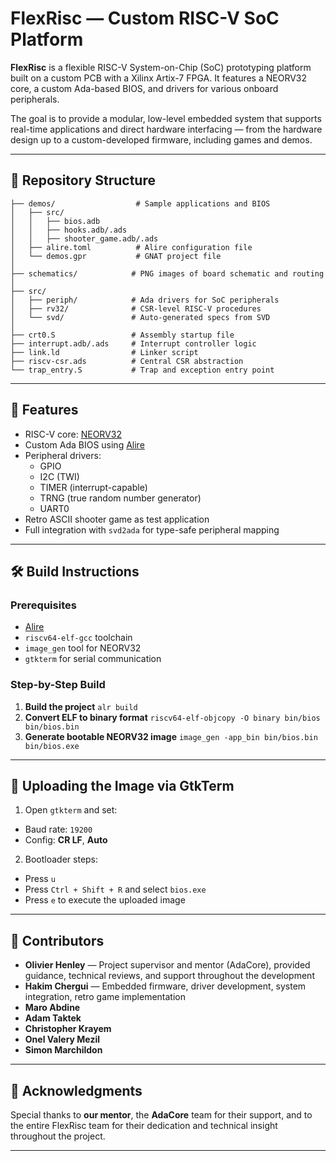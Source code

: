 # FlexRisc — Custom RISC-V SoC Platform

**FlexRisc** is a flexible RISC-V System-on-Chip (SoC) prototyping platform built on a custom PCB with a Xilinx Artix-7 FPGA. It features a NEORV32 core, a custom Ada-based BIOS, and drivers for various onboard peripherals.

The goal is to provide a modular, low-level embedded system that supports real-time applications and direct hardware interfacing — from the hardware design up to a custom-developed firmware, including games and demos.

---

## 📁 Repository Structure
```text
├── demos/                  # Sample applications and BIOS
│   ├── src/
│   │   ├── bios.adb
│   │   ├── hooks.adb/.ads
│   │   ├── shooter_game.adb/.ads
│   ├── alire.toml          # Alire configuration file
│   └── demos.gpr           # GNAT project file
│
├── schematics/            # PNG images of board schematic and routing
│
├── src/
│   ├── periph/            # Ada drivers for SoC peripherals
│   ├── rv32/              # CSR-level RISC-V procedures
│   └── svd/               # Auto-generated specs from SVD
│
├── crt0.S                 # Assembly startup file
├── interrupt.adb/.ads     # Interrupt controller logic
├── link.ld                # Linker script
├── riscv-csr.ads          # Central CSR abstraction
└── trap_entry.S           # Trap and exception entry point
```

---

## 🧱 Features

- RISC-V core: [NEORV32](https://github.com/stnolting/neorv32)
- Custom Ada BIOS using [Alire](https://alire.ada.dev/)
- Peripheral drivers:
  - GPIO
  - I2C (TWI)
  - TIMER (interrupt-capable)
  - TRNG (true random number generator)
  - UART0
- Retro ASCII shooter game as test application
- Full integration with `svd2ada` for type-safe peripheral mapping

---

## 🛠️ Build Instructions

### Prerequisites

- [Alire](https://alire.ada.dev/)
- `riscv64-elf-gcc` toolchain
- `image_gen` tool for NEORV32
- `gtkterm` for serial communication

### Step-by-Step Build

1. **Build the project** `alr build`
2. **Convert ELF to binary format**  `riscv64-elf-objcopy -O binary bin/bios bin/bios.bin`
3. **Generate bootable NEORV32 image**  `image_gen -app_bin bin/bios.bin bin/bios.exe`

---

## 🔌 Uploading the Image via GtkTerm

1. Open `gtkterm` and set:
- Baud rate: `19200`
- Config: **CR LF**, **Auto**
2. Bootloader steps:
- Press `u`  
- Press `Ctrl + Shift + R` and select `bios.exe`
- Press `e` to execute the uploaded image

---

## 👤 Contributors

- **Olivier Henley** — Project supervisor and mentor (AdaCore), provided guidance, technical reviews, and support throughout the development
- **Hakim Chergui** — Embedded firmware, driver development, system integration, retro game implementation  
- **Maro Abdine**
- **Adam Taktek**
- **Christopher Krayem**
- **Onel Valery Mezil**
- **Simon Marchildon** 

---

## 🙏 Acknowledgments

Special thanks to **our mentor**, the **AdaCore** team for their support, and to the entire FlexRisc team for their dedication and technical insight throughout the project.

---
